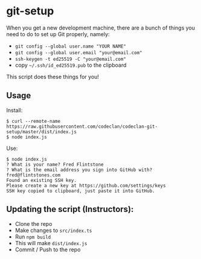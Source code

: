 # git-setup

When you get a new development machine, there are a bunch of things you need to do to set up Git properly, namely:

 * `git config --global user.name "YOUR NAME"`
 * `git config --global user.email "your@email.com"`
 * `ssh-keygen -t ed25519 -C "your@email.com"`
 * copy `~/.ssh/id_ed25519.pub` to the clipboard

This script does these things for you!

## Usage

Install:

```
$ curl --remote-name https://raw.githubusercontent.com/codeclan/codeclan-git-setup/master/dist/index.js
$ node index.js
```

Use:

```
$ node index.js
? What is your name? Fred Flintstone
? What is the email address you sign into GitHub with? fred@flintstones.com
Found an existing SSH key.
Please create a new key at https://github.com/settings/keys
SSH key copied to clipboard, just paste it into GitHub.
```

## Updating the script (Instructors):

- Clone the repo
- Make changes to `src/index.ts`
- Run `npm build`
- This will make `dist/index.js`
- Commit / Push to the repo
